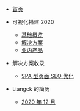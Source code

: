 <!-- docs/_sidebar.md -->

- [首页]()
- 可视化搭建 2020

  - [基础概览](LowCode/VisualConstruction2020_basic)
  - [解决方案](LowCode/VisualConstruction2020_features)
  - [业内产品](LowCode/VisualConstruction2020_production)

- 解决方案收录

  - [SPA 型页面 SEO 优化](Resolution/SPA型页面SEO优化指南.md)

- Liangck 的简历
  - [2020 年 12 月](Profiles/Profile_202012.md)
